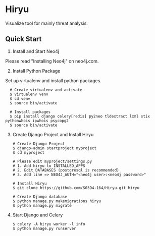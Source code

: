 # Hiryu
Visualize tool for mainly threat analysis.

## Quick Start
1.  Install and Start Neo4j

  Please read "Installing Neo4j" on neo4j.com.

2.  Install Python Package

  Set up virtualenv and install python packages.
  
      # Create virtualenv and activate
      $ virtualenv venv
      $ cd venv
      $ source bin/activate
      
      # Install packages
      $ pip install django celery[redis] py2neo tldextract lxml stix pythonwhois ipwhois psycopg2
      $ source bin/activate

3.  Create Django Project and Install Hiryu

        # Create Django Project
        $ django-admin startproject myproject
        $ cd myproject
        
        # Please edit myproject/settings.py
        # 1. Add hiryu to INSTALLED_APPS
        # 2. Edit DATABASES (postgresql is recommended)
        # 3. Add line => NEO4J_AUTH="<neo4j user>:<neo4j password>" 
        
        # Install Hiryu
        $ git clone https://github.com/S03D4-164/Hiryu.git hiryu
      
        # Create Django database
        $ python manage.py makemigrations hiryu
        $ python manage.py migrate
      
4.  Start Django and Celery

        $ celery -A hiryu worker -l info
        $ python manage.py runserver
